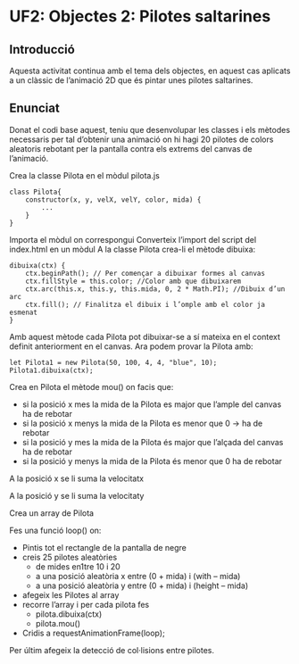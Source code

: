 # UF2: Objectes 2: Pilotes saltarines
## Introducció
Aquesta activitat continua amb el tema dels objectes, en aquest cas aplicats a un clàssic de l’animació 2D que és pintar unes pilotes saltarines.

## Enunciat
Donat el codi base aquest, teniu que desenvolupar les classes i els mètodes necessaris per tal d’obtenir una animació on hi hagi 20 pilotes de colors aleatoris rebotant per la pantalla contra els extrems del canvas de l’animació.

Crea la classe Pilota en el mòdul pilota.js
```
class Pilota{
    constructor(x, y, velX, velY, color, mida) {
        ...
    }
}
```

Importa el mòdul on correspongui
Converteix l’import del script del index.html en un mòdul
A la classe Pilota crea-li el mètode dibuixa:
```
dibuixa(ctx) {
    ctx.beginPath(); // Per començar a dibuixar formes al canvas
    ctx.fillStyle = this.color; //Color amb que dibuixarem
    ctx.arc(this.x, this.y, this.mida, 0, 2 * Math.PI); //Dibuix d’un arc
    ctx.fill(); // Finalitza el dibuix i l’omple amb el color ja esmenat
}
```

Amb aquest mètode cada Pilota pot dibuixar-se a sí mateixa en el context definit anteriorment en el canvas.
Ara podem provar la Pilota amb:
```
let Pilota1 = new Pilota(50, 100, 4, 4, "blue", 10);
Pilota1.dibuixa(ctx);
```

Crea en Pilota el mètode mou() on facis que:
- si la posició x mes la mida de la Pilota es major que l’ample del canvas ha de rebotar
- si la posició x menys la mida de la Pilota es menor que 0 → ha de rebotar
- si la posició y mes la mida de la Pilota és major que l’alçada del canvas ha de rebotar
- si la posició y menys la mida de la Pilota és menor que 0 ha de rebotar

A la posició x se li suma la velocitatx

A la posició y se li suma la velocitaty

Crea un array de Pilota

Fes una funció loop() on:
- Pintis tot el rectangle de la pantalla de negre
- creis 25 pilotes aleatòries
    - de mides en1tre 10 i 20
    - a una posició aleatòria x entre (0 + mida) i (with – mida)
    - a una posició aleatòria y entre (0 + mida) i (height – mida)
- afegeix les Pilotes al array
- recorre l’array i per cada pilota fes
    - pilota.dibuixa(ctx)
    - pilota.mou()
- Cridis a requestAnimationFrame(loop);

Per últim afegeix la detecció de col·lisions entre pilotes.